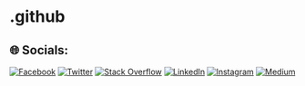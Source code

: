 # .github

## 🌐 Socials:
[![Facebook](https://img.shields.io/badge/Facebook-%231877F2.svg?logo=Facebook&logoColor=white)](https://facebook.com/galleonsoft)
[![Twitter](https://img.shields.io/badge/Twitter-%231DA1F2.svg?logo=Twitter&logoColor=white)](https://twitter.com/galleonsoft) 
[![Stack Overflow](https://img.shields.io/badge/-Stackoverflow-FE7A16?logo=stack-overflow&logoColor=white)](https://stackoverflow.com/users/5967703) 
[![LinkedIn](https://img.shields.io/badge/LinkedIn-%230077B5.svg?logo=linkedin&logoColor=white)](https://www.linkedin.com/in/jigarpatel7600) 
[![Instagram](https://img.shields.io/badge/Instagram-%23E4405F.svg?logo=Instagram&logoColor=white)](https://instagram.com/galleonsoft) 
[![Medium](https://img.shields.io/badge/Medium-12100E?logo=medium&logoColor=white)](https://medium.com/@jigarpatel7600) 


